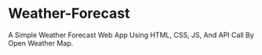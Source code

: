 # Weather-Forecast
A Simple Weather Forecast Web App Using HTML, CSS, JS, And API Call By Open Weather Map.
